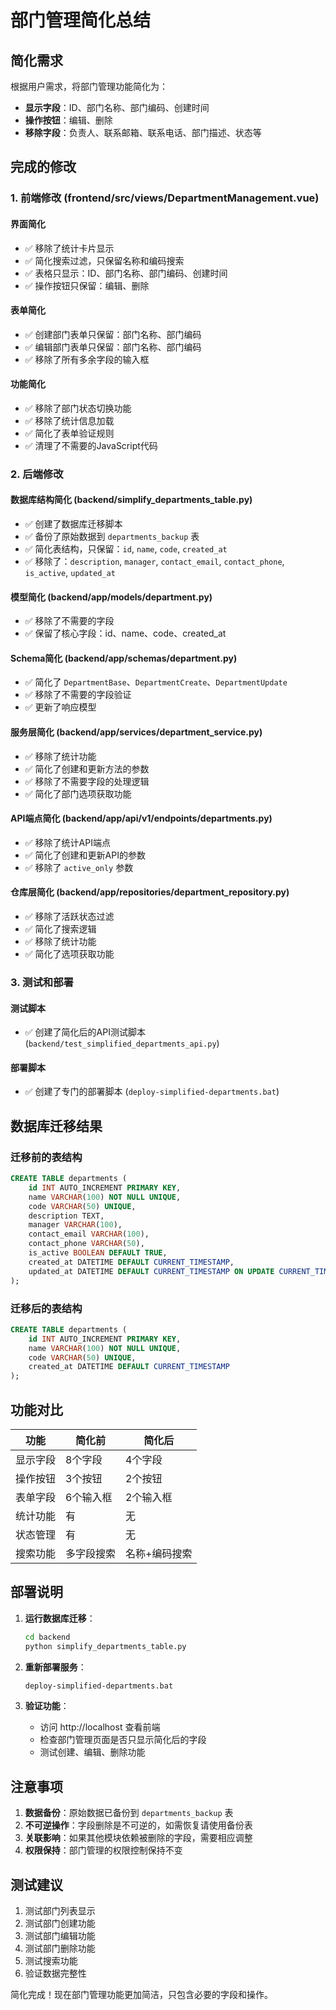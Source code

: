 # 部门管理简化总结

## 简化需求
根据用户需求，将部门管理功能简化为：
- **显示字段**：ID、部门名称、部门编码、创建时间
- **操作按钮**：编辑、删除
- **移除字段**：负责人、联系邮箱、联系电话、部门描述、状态等

## 完成的修改

### 1. 前端修改 (frontend/src/views/DepartmentManagement.vue)

#### 界面简化
- ✅ 移除了统计卡片显示
- ✅ 简化搜索过滤，只保留名称和编码搜索
- ✅ 表格只显示：ID、部门名称、部门编码、创建时间
- ✅ 操作按钮只保留：编辑、删除

#### 表单简化
- ✅ 创建部门表单只保留：部门名称、部门编码
- ✅ 编辑部门表单只保留：部门名称、部门编码
- ✅ 移除了所有多余字段的输入框

#### 功能简化
- ✅ 移除了部门状态切换功能
- ✅ 移除了统计信息加载
- ✅ 简化了表单验证规则
- ✅ 清理了不需要的JavaScript代码

### 2. 后端修改

#### 数据库结构简化 (backend/simplify_departments_table.py)
- ✅ 创建了数据库迁移脚本
- ✅ 备份了原始数据到 `departments_backup` 表
- ✅ 简化表结构，只保留：`id`, `name`, `code`, `created_at`
- ✅ 移除了：`description`, `manager`, `contact_email`, `contact_phone`, `is_active`, `updated_at`

#### 模型简化 (backend/app/models/department.py)
- ✅ 移除了不需要的字段
- ✅ 保留了核心字段：id、name、code、created_at

#### Schema简化 (backend/app/schemas/department.py)
- ✅ 简化了 `DepartmentBase`、`DepartmentCreate`、`DepartmentUpdate`
- ✅ 移除了不需要的字段验证
- ✅ 更新了响应模型

#### 服务层简化 (backend/app/services/department_service.py)
- ✅ 移除了统计功能
- ✅ 简化了创建和更新方法的参数
- ✅ 移除了不需要字段的处理逻辑
- ✅ 简化了部门选项获取功能

#### API端点简化 (backend/app/api/v1/endpoints/departments.py)
- ✅ 移除了统计API端点
- ✅ 简化了创建和更新API的参数
- ✅ 移除了 `active_only` 参数

#### 仓库层简化 (backend/app/repositories/department_repository.py)
- ✅ 移除了活跃状态过滤
- ✅ 简化了搜索逻辑
- ✅ 移除了统计功能
- ✅ 简化了选项获取功能

### 3. 测试和部署

#### 测试脚本
- ✅ 创建了简化后的API测试脚本 (`backend/test_simplified_departments_api.py`)

#### 部署脚本
- ✅ 创建了专门的部署脚本 (`deploy-simplified-departments.bat`)

## 数据库迁移结果

### 迁移前的表结构
```sql
CREATE TABLE departments (
    id INT AUTO_INCREMENT PRIMARY KEY,
    name VARCHAR(100) NOT NULL UNIQUE,
    code VARCHAR(50) UNIQUE,
    description TEXT,
    manager VARCHAR(100),
    contact_email VARCHAR(100),
    contact_phone VARCHAR(50),
    is_active BOOLEAN DEFAULT TRUE,
    created_at DATETIME DEFAULT CURRENT_TIMESTAMP,
    updated_at DATETIME DEFAULT CURRENT_TIMESTAMP ON UPDATE CURRENT_TIMESTAMP
);
```

### 迁移后的表结构
```sql
CREATE TABLE departments (
    id INT AUTO_INCREMENT PRIMARY KEY,
    name VARCHAR(100) NOT NULL UNIQUE,
    code VARCHAR(50) UNIQUE,
    created_at DATETIME DEFAULT CURRENT_TIMESTAMP
);
```

## 功能对比

| 功能 | 简化前 | 简化后 |
|------|--------|--------|
| 显示字段 | 8个字段 | 4个字段 |
| 操作按钮 | 3个按钮 | 2个按钮 |
| 表单字段 | 6个输入框 | 2个输入框 |
| 统计功能 | 有 | 无 |
| 状态管理 | 有 | 无 |
| 搜索功能 | 多字段搜索 | 名称+编码搜索 |

## 部署说明

1. **运行数据库迁移**：
   ```bash
   cd backend
   python simplify_departments_table.py
   ```

2. **重新部署服务**：
   ```bash
   deploy-simplified-departments.bat
   ```

3. **验证功能**：
   - 访问 http://localhost 查看前端
   - 检查部门管理页面是否只显示简化后的字段
   - 测试创建、编辑、删除功能

## 注意事项

1. **数据备份**：原始数据已备份到 `departments_backup` 表
2. **不可逆操作**：字段删除是不可逆的，如需恢复请使用备份表
3. **关联影响**：如果其他模块依赖被删除的字段，需要相应调整
4. **权限保持**：部门管理的权限控制保持不变

## 测试建议

1. 测试部门列表显示
2. 测试部门创建功能
3. 测试部门编辑功能
4. 测试部门删除功能
5. 测试搜索功能
6. 验证数据完整性

简化完成！现在部门管理功能更加简洁，只包含必要的字段和操作。